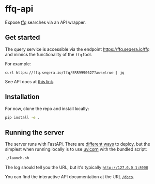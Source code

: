 # ffq-api

Expose [ffq](https://github.com/pachterlab/ffq) searches via an API wrapper.

## Get started 

The query service is accessible via the endpoint  https://ffq.seqera.io/ffq and mimics the functionality of the `ffq` tool. 

For example:

```
curl https://ffq.seqera.io/ffq/SRR9990627?aws=true | jq
```

See API docs at [this link](https://ffq.seqera.io/docs).

## Installation

For now, clone the repo and install locally:

```bash
pip install -e .
```

## Running the server

The server runs with FastAPI. There are [different ways](https://fastapi.tiangolo.com/deployment/) to deploy, but the simplest when running locally is to use [uvicorn](https://www.uvicorn.org) with the bundled script:

```bash
./launch.sh
```

The log should tell you the URL, but it's typically [`http://127.0.0.1:8000`](http://127.0.0.1:8000)

You can find the interactive API documentation at the URL [`/docs`](http://127.0.0.1:8000/docs).
